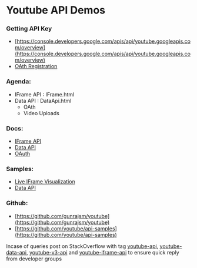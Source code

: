# Youtube API Demos
### Getting API Key
- [https://console.developers.google.com/apis/api/youtube.googleapis.com/overview](https://console.developers.google.com/apis/api/youtube.googleapis.com/overview)
- [OAth Registration](https://developers.google.com/youtube/registering_an_application)

###  Agenda:
- IFrame API : IFrame.html
- Data API : DataApi.html
    - OAth
    - Video Uploads



### Docs:
- [IFrame API](https://developers.google.com/youtube/iframe_api_reference)
- [Data API](https://developers.google.com/youtube/v3/getting-started)
- [OAuth](https://developers.google.com/youtube/v3/guides/authentication)


###  Samples:
- [Live IFrame Visualization](https://developers.google.com/youtube/youtube_player_demo)
- [Data API](https://developers.google.com/youtube/v3/code_samples/)




### Github:
- [https://github.com/gunrajsm/youtube](https://github.com/gunrajsm/youtube)
- [https://github.com/youtube/api-samples](https://github.com/youtube/api-samples)


   
Incase of queries post on StackOverflow with tag [youtube-api](http://stackoverflow.com/questions/ask?tags=youtube-api), [youtube-data-api](http://stackoverflow.com/questions/ask?tags=youtube-data-api), [youtube-v3-api](http://stackoverflow.com/questions/ask?tags=youtube-v3-api) and [youtube-iframe-api](http://stackoverflow.com/questions/ask?tags=youtube-iframe-api) to ensure quick reply from developer groups

